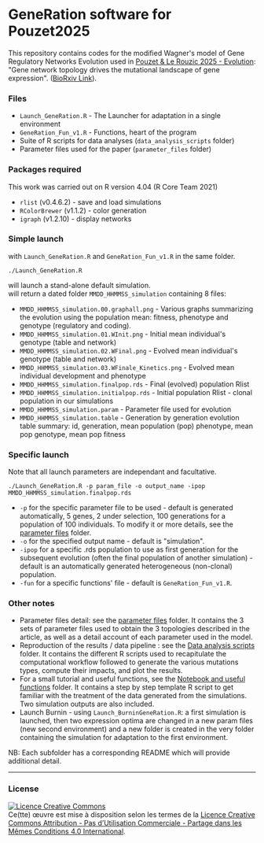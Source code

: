 # GeneRation software for Pouzet2025

This repository contains codes for the modified Wagner's model of Gene Regulatory Networks Evolution used in [Pouzet & Le Rouzic 2025 - Evolution](https://academic.oup.com/evolut/advance-article-abstract/doi/10.1093/evolut/qpaf068/8132774): "Gene network topology drives the mutational landscape of gene expression". ([BioRxiv Link](https://www.biorxiv.org/content/10.1101/2024.11.28.625874v1)).

### Files
- `Launch_GeneRation.R` - The Launcher for adaptation in a single environment
- `GeneRation_Fun_v1.R` - Functions, heart of the program
- Suite of R scripts for data analyses (`data_analysis_scripts` folder)
- Parameter files used for the paper (`parameter_files` folder)

### Packages required
This work was carried out on R version 4.04 (R Core Team 2021)
- `rlist` (v0.4.6.2) - save and load simulations
- `RColorBrewer` (v1.1.2) - color generation
- `igraph` (v1.2.10) - display networks

### Simple launch
with `Launch_GeneRation.R` and `GeneRation_Fun_v1.R` in the same folder.
```
./Launch_GeneRation.R
```
will launch a stand-alone default simulation. </br>
will return a dated folder `MMDD_HHMMSS_simulation` containing 8 files:
- `MMDD_HHMMSS_simulation.00.graphall.png` - Various graphs summarizing the evolution using the population mean: fitness, phenotype and genotype (regulatory and coding).
- `MMDD_HHMMSS_simulation.01.WInit.png` - Initial mean individual's genotype (table and network)
- `MMDD_HHMMSS_simulation.02.WFinal.png` - Evolved mean individual's genotype (table and network)
- `MMDD_HHMMSS_simulation.03.WFinale_Kinetics.png` - Evolved mean individual development and phenotype
- `MMDD_HHMMSS_simulation.finalpop.rds` - Final (evolved) population Rlist
- `MMDD_HHMMSS_simulation.initialpop.rds` - Initial population Rlist - clonal population in our simulations
- `MMDD_HHMMSS_simulation.param` - Parameter file used for evolution
- `MMDD_HHMMSS_simulation.table` - Generation by generation evolution table summary: id, generation, mean population (pop) phenotype, mean pop genotype, mean pop fitness

### Specific launch
Note that all launch parameters are independant and facultative.
```
./Launch_GeneRation.R -p param_file -o output_name -ipop MMDD_HHMMSS_simulation.finalpop.rds
```
- `-p` for the specific parameter file to be used - default is generated automatically, 5 genes, 2 under selection, 100 generations for a population of 100 individuals. To modify it or more details, see the [parameter files](parameter_files) folder.
- `-o` for the specified output name - default is "simulation".
- `-ipop` for a specific .rds population to use as first generation for the subsequent evolution (often the final population of another simulation) - default is an automatically generated heterogeneous (non-clonal) population.
- `-fun` for a specific functions' file - default is `GeneRation_Fun_v1.R`.


### Other notes
- Parameter files detail: see the [parameter files](parameter_files) folder. It contains the 3 sets of parameter files used to obtain the 3 topologies described in the article, as well as a detail account of each parameter used in the model.
- Reproduction of the results / data pipeline : see the [Data analysis scripts](Data_Analysis_scripts) folder. It contains the different R scripts used to recapitulate the computational workflow followed to generate the various mutations types, compute their impacts, and plot the results.
- For a small tutorial and useful functions, see the [Notebook and useful functions](Notebook_&_useful_functions) folder. It contains a step by step template R script to get familiar with the treatment of the data generated from the simulations. Two simulation outputs are also included.
- Launch Burnin - using `Launch_BurninGeneRation.R`: a first simulation is launched, then two expression optima are changed in a new param files (new second environment) and a new folder is created in the very folder containing the simulation for adaptation to the first environment.

NB: Each subfolder has a corresponding README which will provide additional detail.

---

### License
<a rel="license" href="http://creativecommons.org/licenses/by-nc-sa/4.0/"><img alt="Licence Creative Commons" style="border-width:0" src="https://i.creativecommons.org/l/by-nc-sa/4.0/88x31.png" /></a><br />Ce(tte) œuvre est mise à disposition selon les termes de la <a rel="license" href="http://creativecommons.org/licenses/by-nc-sa/4.0/">Licence Creative Commons Attribution - Pas d’Utilisation Commerciale - Partage dans les Mêmes Conditions 4.0 International</a>.

